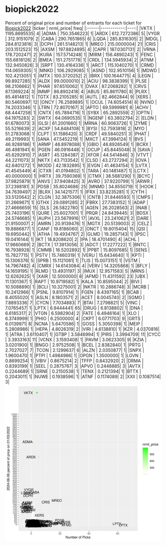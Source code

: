 # biopick2022
Percent of original price and number of entrants for each ticket for [Biopick2022](https://twitter.com/hashtag/Biopick2022)
|ticker |   nrml_price| freq|
|:------|------------:|----:|
|VKTX   | 1195.8695535|    4|
|ADMA   |  750.3546223|    1|
|ARDX   |  612.7272386|    5|
|VYGR   |  312.9151079|    2|
|CABA   |  290.7651865|    6|
|LQDA   |  285.8316305|    2|
|MDGL   |  284.8123816|    3|
|DCPH   |  261.5148213|    1|
|MREO   |  215.0000004|   21|
|CRIS   |  203.1512523|   15|
|AXSM   |  197.8824895|    4|
|CAPR   |  187.0307131|    2|
|VRNA   |  178.7202471|    2|
|KURA   |  157.5714248|    1|
|MIRM   |  156.4890243|    1|
|FENC   |  155.6818126|    2|
|BMEA   |  151.2751778|    1|
|CRDL   |  134.5945934|    2|
|ATNM   |  132.9450826|    3|
|SRPT   |  130.4164336|    1|
|ARCT   |  115.1040270|    1|
|CRMD   |  114.0659305|    1|
|MNKD   |  106.2929085|    1|
|ASND   |  102.9510156|    1|
|MDWD   |  102.4213051|    1|
|IMTX   |  100.3720252|    2|
|IBRX   |  100.1644775|    4|
|LEGN   |   99.8927285|    1|
|ALDX   |   99.0000010|    2|
|ACIU   |   98.3838399|    1|
|PLSE   |   98.2106662|    1|
|PHAR   |   97.6510062|    1|
|DVAX   |   87.2068282|    1|
|CRVS   |   87.1369224|    3|
|IMMP   |   86.8902418|    4|
|ABUS   |   85.8611780|    8|
|PLRX   |   85.4814812|    1|
|TGTX   |   83.2105285|    9|
|AUTL   |   82.4662844|    9|
|XERS   |   80.5460697|   12|
|ONCY   |   76.2589895|    1|
|OCUL   |   74.6054514|    8|
|NVNO   |   74.2033346|    1|
|LTRN   |   72.8070167|    3|
|APTO   |   69.5999981|    8|
|ACHV   |   68.4447258|    1|
|CNTX   |   65.7894716|    1|
|SYBX   |   65.2892559|    2|
|OPTN   |   64.1975283|    2|
|SWTX   |   64.0690535|    1|
|NGENF  |   63.3802794|    2|
|ELDN   |   61.6780073|    3|
|GLSI   |   61.2001660|    1|
|MRNA   |   60.9063726|    1|
|ZYME   |   55.5216639|    2|
|ACXP   |   54.8484108|    1|
|BYSI   |   52.7593818|    2|
|MYO    |   51.2783068|    1|
|CLPT   |   51.1586420|    3|
|CRDF   |   49.5840251|    3|
|PHAT   |   49.2119993|    1|
|SANA   |   47.5452219|    1|
|MXCT   |   47.3994124|    1|
|BVS    |   46.9289186|    1|
|ARMP   |   46.8978088|    1|
|GBIO   |   46.8926549|    1|
|BCRX   |   46.4981941|    6|
|PGEN   |   46.0916448|    1|
|OCUP   |   45.8445048|    3|
|SAVA   |   45.6292910|    7|
|ASRT   |   45.1284387|    2|
|XFOR   |   44.5414846|    3|
|VTVT   |   44.2211073|    3|
|NKTX   |   43.7133542|    1|
|CLSD   |   43.2727294|    2|
|IOVA   |   42.6401272|    1|
|MODD   |   42.1832895|    1|
|EVGN   |   41.4634154|    1|
|LVTX   |   41.4545449|    4|
|CTXR   |   41.0194802|    1|
|TARA   |   40.1481487|    1|
|LCTX   |   40.0000000|    1|
|HRTX   |   39.7590369|    1|
|CTMX   |   38.5681290|    1|
|BCYC   |   37.9825879|    1|
|ANVS   |   37.9408425|    3|
|AVRO   |   37.9220799|    1|
|ARWR   |   37.2398181|    3|
|PDSB   |   35.8024686|   25|
|MNMD   |   34.8550719|    1|
|HOOK   |   34.7639497|    2|
|BLRX   |   34.1421577|    1|
|IFRX   |   33.8235281|    1|
|CYTH   |   33.5120642|    2|
|CLGN   |   32.3875306|    1|
|CNTB   |   31.8446593|    1|
|CMPS   |   31.2669671|    1|
|GTHX   |   29.0891285|    2|
|FBRX   |   27.7383152|    1|
|ADAP   |   27.4666659|   15|
|SLS    |   26.5822780|    1|
|AGEN   |   26.2028563|    2|
|INAB   |   25.7403196|    1|
|QURE   |   25.6027001|    1|
|PRQR   |   24.8439445|    3|
|BDSX   |   24.5746685|    1|
|AUPH   |   23.5679916|   17|
|AVXL   |   23.2410621|    2|
|DARE   |   21.9150007|    2|
|AMRN   |   20.9139476|    1|
|MGTX   |   20.5139003|    2|
|CELZ   |   19.8886877|    1|
|CANF   |   19.8186060|    2|
|ONCT   |   19.8015404|   15|
|QSI    |   19.6950442|    1|
|ATHA   |   19.4934767|    2|
|GLMD   |   19.2857143|    1|
|IPSC   |   19.0416144|    1|
|IKT    |   18.8208620|    2|
|IPA    |   18.4701490|    4|
|ACHL   |   17.9660669|    2|
|BCTX   |   17.3913056|    3|
|ADCT   |   17.2277222|    1|
|BNTC   |   16.7938928|    1|
|CMMB   |   16.5202892|    1|
|PPBT   |   15.8097685|    1|
|SENS   |   15.7827715|    1|
|PSTV   |   15.7460319|    1|
|VERU   |   15.6434640|    1|
|KPTI   |   15.1306376|    5|
|SPRB   |   15.1121081|    1|
|TLIS   |   15.0073151|    1|
|VSTM   |   14.7967482|    4|
|CMRX   |   14.6143084|    4|
|VERV   |   14.3205868|    1|
|BFLY   |   14.1659195|    1|
|RLMD   |   13.4931197|    3|
|IMUX   |   12.9571583|    5|
|MRNS   |   12.6262625|    1|
|XAIR   |   12.5000000|    8|
|AFMD   |   11.4311592|   23|
|UBX    |   11.1301367|    1|
|RAPT   |   10.9719582|    1|
|KALA   |   10.8595044|    2|
|BIVI   |   10.5088890|    1|
|BCLI   |   10.3275001|    2|
|NKTR   |   10.2886748|    3|
|MCRB   |   10.2412966|    1|
|PSNL   |    9.8107914|    1|
|FGEN   |    8.4397165|    1|
|BCAB   |    8.4055020|    1|
|ASLN   |    8.1803571|    2|
|ACET   |    8.0045740|    2|
|SGMO   |    7.8893336|    7|
|CYCN   |    7.7034883|    7|
|BTAI   |    7.2798821|    5|
|VINC   |    7.0765457|    1|
|LPTX   |    6.9444441|   65|
|DRUG   |    6.8138802|    1|
|DNA    |    6.6185317|    2|
|VTGN   |    6.5982904|    2|
|FATE   |    6.4946164|    1|
|XLO    |    6.3749999|    1|
|PHIO   |    6.2500000|    4|
|CKPT   |    6.0771703|    9|
|GRTS   |    6.0139971|    8|
|NCNA   |    5.6470586|    1|
|GOSS   |    5.3050398|    1|
|MEIP   |    5.2808986|    1|
|HEPA   |    4.8026319|    2|
|VIRI   |    4.6138810|    1|
|KZR    |    4.0370816|    1|
|ATRA   |    3.6110407|    1|
|GTBP   |    3.5846994|    1|
|PIRS   |    3.3994709|   11|
|CYCC   |    3.3933163|   11|
|VCNX   |    3.1593408|    1|
|PAVM   |    3.0623305|    9|
|KZIA   |    3.0201900|    1|
|BNGO   |    2.9752508|    1|
|BCEL   |    2.8382840|    1|
|PRTG   |    2.7027027|    7|
|TCON   |    2.1299637|    6|
|ALZN   |    2.0350877|    1|
|SNPX   |    1.9600470|    1|
|PTPI   |    1.4984986|    1|
|OPGN   |    1.3500000|    1|
|LGVN   |    0.8699254|    1|
|VBIV   |    0.8675214|    2|
|TFFP   |    0.8432920|    2|
|DRMA   |    0.8393199|    1|
|SEEL   |    0.2875767|    3|
|APVO   |    0.2448885|    3|
|AVTX   |    0.2244689|    1|
|SRNE   |    0.2150538|    1|
|TENX   |    0.2121394|    1|
|BTTX   |    0.2043011|    1|
|NUWE   |    0.1938596|    1|
|ATNF   |    0.1174089|    2|
|XXII   |    0.1087514|    3|
![retvspicks](biopicks.png?raw=true)
